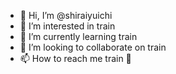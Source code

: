 - 👋 Hi, I’m @shiraiyuichi
- 👀 I’m interested in train
- 🌱 I’m currently learning train
- 💞️ I’m looking to collaborate on train
- 📫 How to reach me train 🚃

<!---
shiraiyuichi/shiraiyuichi is a ✨ special ✨ repository because its `README.md` (this file) appears on your GitHub profile.
You can click the Preview link to take a look at your changes.
--->
